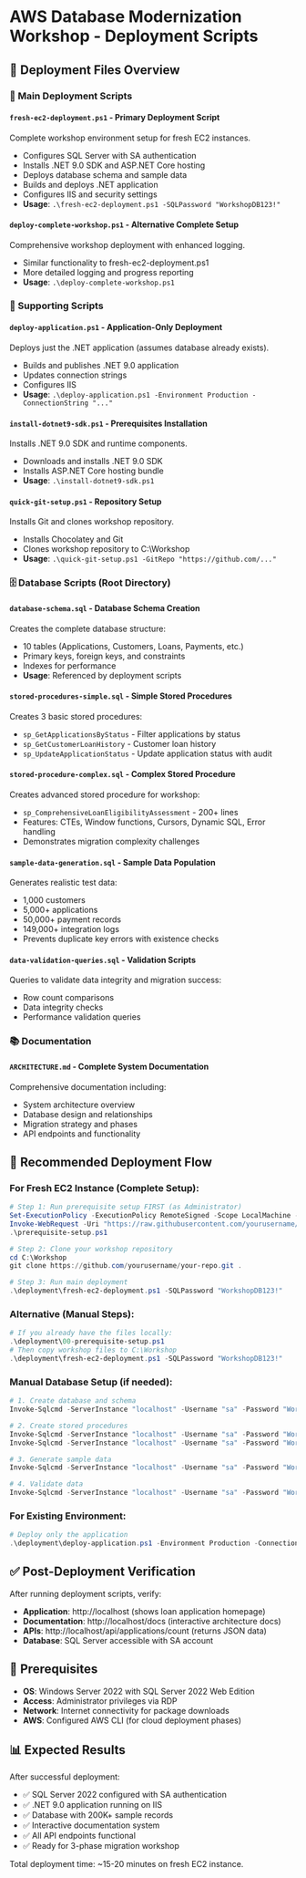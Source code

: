 # AWS Database Modernization Workshop - Deployment Scripts

## 📁 Deployment Files Overview

### 🚀 Main Deployment Scripts

#### `fresh-ec2-deployment.ps1` - **Primary Deployment Script**
Complete workshop environment setup for fresh EC2 instances.
- Configures SQL Server with SA authentication
- Installs .NET 9.0 SDK and ASP.NET Core hosting
- Deploys database schema and sample data
- Builds and deploys .NET application
- Configures IIS and security settings
- **Usage**: `.\fresh-ec2-deployment.ps1 -SQLPassword "WorkshopDB123!"`

#### `deploy-complete-workshop.ps1` - **Alternative Complete Setup**
Comprehensive workshop deployment with enhanced logging.
- Similar functionality to fresh-ec2-deployment.ps1
- More detailed logging and progress reporting
- **Usage**: `.\deploy-complete-workshop.ps1`

### 🔧 Supporting Scripts

#### `deploy-application.ps1` - **Application-Only Deployment**
Deploys just the .NET application (assumes database already exists).
- Builds and publishes .NET 9.0 application
- Updates connection strings
- Configures IIS
- **Usage**: `.\deploy-application.ps1 -Environment Production -ConnectionString "..."`

#### `install-dotnet9-sdk.ps1` - **Prerequisites Installation**
Installs .NET 9.0 SDK and runtime components.
- Downloads and installs .NET 9.0 SDK
- Installs ASP.NET Core hosting bundle
- **Usage**: `.\install-dotnet9-sdk.ps1`

#### `quick-git-setup.ps1` - **Repository Setup**
Installs Git and clones workshop repository.
- Installs Chocolatey and Git
- Clones workshop repository to C:\Workshop
- **Usage**: `.\quick-git-setup.ps1 -GitRepo "https://github.com/..."`

### 🗄️ Database Scripts (Root Directory)

#### `database-schema.sql` - **Database Schema Creation**
Creates the complete database structure:
- 10 tables (Applications, Customers, Loans, Payments, etc.)
- Primary keys, foreign keys, and constraints
- Indexes for performance
- **Usage**: Referenced by deployment scripts

#### `stored-procedures-simple.sql` - **Simple Stored Procedures**
Creates 3 basic stored procedures:
- `sp_GetApplicationsByStatus` - Filter applications by status
- `sp_GetCustomerLoanHistory` - Customer loan history
- `sp_UpdateApplicationStatus` - Update application status with audit

#### `stored-procedure-complex.sql` - **Complex Stored Procedure**
Creates advanced stored procedure for workshop:
- `sp_ComprehensiveLoanEligibilityAssessment` - 200+ lines
- Features: CTEs, Window functions, Cursors, Dynamic SQL, Error handling
- Demonstrates migration complexity challenges

#### `sample-data-generation.sql` - **Sample Data Population**
Generates realistic test data:
- 1,000 customers
- 5,000+ applications
- 50,000+ payment records
- 149,000+ integration logs
- Prevents duplicate key errors with existence checks

#### `data-validation-queries.sql` - **Validation Scripts**
Queries to validate data integrity and migration success:
- Row count comparisons
- Data integrity checks
- Performance validation queries

### 📚 Documentation

#### `ARCHITECTURE.md` - **Complete System Documentation**
Comprehensive documentation including:
- System architecture overview
- Database design and relationships
- Migration strategy and phases
- API endpoints and functionality

## 🎯 Recommended Deployment Flow

### For Fresh EC2 Instance (Complete Setup):
```powershell
# Step 1: Run prerequisite setup FIRST (as Administrator)
Set-ExecutionPolicy -ExecutionPolicy RemoteSigned -Scope LocalMachine -Force
Invoke-WebRequest -Uri "https://raw.githubusercontent.com/yourusername/repo/main/deployment/00-prerequisite-setup.ps1" -OutFile "prerequisite-setup.ps1"
.\prerequisite-setup.ps1

# Step 2: Clone your workshop repository
cd C:\Workshop
git clone https://github.com/yourusername/your-repo.git .

# Step 3: Run main deployment
.\deployment\fresh-ec2-deployment.ps1 -SQLPassword "WorkshopDB123!"
```

### Alternative (Manual Steps):
```powershell
# If you already have the files locally:
.\deployment\00-prerequisite-setup.ps1
# Then copy workshop files to C:\Workshop
.\deployment\fresh-ec2-deployment.ps1 -SQLPassword "WorkshopDB123!"
```

### Manual Database Setup (if needed):
```powershell
# 1. Create database and schema
Invoke-Sqlcmd -ServerInstance "localhost" -Username "sa" -Password "WorkshopDB123!" -InputFile "database-schema.sql"

# 2. Create stored procedures
Invoke-Sqlcmd -ServerInstance "localhost" -Username "sa" -Password "WorkshopDB123!" -Database "LoanApplicationDB" -InputFile "stored-procedures-simple.sql"
Invoke-Sqlcmd -ServerInstance "localhost" -Username "sa" -Password "WorkshopDB123!" -Database "LoanApplicationDB" -InputFile "stored-procedure-complex.sql"

# 3. Generate sample data
Invoke-Sqlcmd -ServerInstance "localhost" -Username "sa" -Password "WorkshopDB123!" -Database "LoanApplicationDB" -InputFile "sample-data-generation.sql" -QueryTimeout 1800

# 4. Validate data
Invoke-Sqlcmd -ServerInstance "localhost" -Username "sa" -Password "WorkshopDB123!" -Database "LoanApplicationDB" -InputFile "data-validation-queries.sql"
```

### For Existing Environment:
```powershell
# Deploy only the application
.\deployment\deploy-application.ps1 -Environment Production -ConnectionString "Server=localhost;Database=LoanApplicationDB;User Id=sa;Password=WorkshopDB123!;Encrypt=false;TrustServerCertificate=true;"
```

## ✅ Post-Deployment Verification

After running deployment scripts, verify:
- **Application**: http://localhost (shows loan application homepage)
- **Documentation**: http://localhost/docs (interactive architecture docs)
- **APIs**: http://localhost/api/applications/count (returns JSON data)
- **Database**: SQL Server accessible with SA account

## 🚨 Prerequisites

- **OS**: Windows Server 2022 with SQL Server 2022 Web Edition
- **Access**: Administrator privileges via RDP
- **Network**: Internet connectivity for package downloads
- **AWS**: Configured AWS CLI (for cloud deployment phases)

## 📊 Expected Results

After successful deployment:
- ✅ SQL Server 2022 configured with SA authentication
- ✅ .NET 9.0 application running on IIS
- ✅ Database with 200K+ sample records
- ✅ Interactive documentation system
- ✅ All API endpoints functional
- ✅ Ready for 3-phase migration workshop

Total deployment time: ~15-20 minutes on fresh EC2 instance.